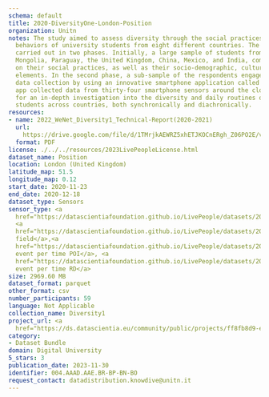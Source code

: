 ```yaml
---
schema: default
title: 2020-DiversityOne-London-Position
organization: Unitn
notes: The study aimed to assess diversity through the social practices and daily
  behaviors of university students from eight different countries. The research was
  carried out in two phases. Initially, a large sample of students from Denmark, Italy,
  Mongolia, Paraguay, the United Kingdom, China, Mexico, and India, completed a survey
  on their social practices, as well as their socio-demographic, cultural, and psychological
  elements. In the second phase, a sub-sample of the respondents engaged in a four-week
  data collection by using an innovative smartphone application called iLog. This
  app collected data from thirty-four smartphone sensors around the clock, allowing
  for an in-depth investigation into the diversity and daily routines of university
  students across countries, both synchronically and diachronically.
resources:
- name: 2022_WeNet_Diversity1_Technical-Report(2020-2021)
  url: 
    https://drive.google.com/file/d/1TMrjkAEWRZ5xhETJKOCnERgh_Z06PO2E/view?usp=drive_link
  format: PDF
license: ./../../resources/2023LivePeopleLicense.html
dataset_name: Position
location: London (United Kingdom)
latitude_map: 51.5
longitude_map: 0.12
start_date: 2020-11-23
end_date: 2020-12-18
dataset_type: Sensors
sensor_type: <a 
  href="https://datascientiafoundation.github.io/LivePeople/datasets/2020-DV1-London-Proximity%20Event/">proximity</a>,
  <a 
  href="https://datascientiafoundation.github.io/LivePeople/datasets/2020-DV1-London-Magnetic%20Field%20Event/">magnetic
  field</a>,<a 
  href="https://datascientiafoundation.github.io/LivePeople/datasets/2020-DV1-London-Location%20Event%20Per%20Time%20POI/">location
  event per time POI</a>, <a 
  href="https://datascientiafoundation.github.io/LivePeople/datasets/2020-DV1-London-Location%20Event%20Per%20Time%20RD/">location
  event per time RD</a>
size: 2969.60 MB
dataset_format: parquet
other_format: csv
number_participants: 59
language: Not Applicable
collection_name: Diversity1
project_url: <a 
  href="https://ds.datascientia.eu/community/public/projects/ff8fb8d9-ecfd-4c39-bc09-c80eb4d90404">https://ds.datascientia.eu/community/public/projects/ff8fb8d9-ecfd-4c39-bc09-c80eb4d90404</a>
category:
- Dataset Bundle
domain: Digital University
5_stars: 3
publication_date: 2023-11-30
identifier: 004.AAAD.AAE.BR-BP-BN-BO
request_contact: datadistribution.knowdive@unitn.it
---
```


